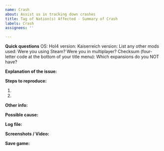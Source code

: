 ```yaml
---
name: Crash
about: Assist us in tracking down crashes
title: Tag of Nation(s) Affected - Summary of Crash
labels: Crash
assignees: ''

---
```


**Quick questions**
OS:
HoI4 version:
Kaiserreich version:
List any other mods used:
Were you using Steam?
Were you in multiplayer?
Checksum (four-letter code at the bottom of your title menu):
Which expansions do you NOT have?

**Explanation of the issue:**


**Steps to reproduce:**

1.

2.

**Other info:**


**Possible cause:**


**Log file:**
<!-- If you have the log file: zip it before you drag & drop it here. Both error log and game log are useful to us.-->

**Screenshots / Video:**
<!-- Drag & drop screenshots here. Use https://youtube.com to upload video. -->

**Save game:**
<!-- Zip it before you drag & drop it here. -->
